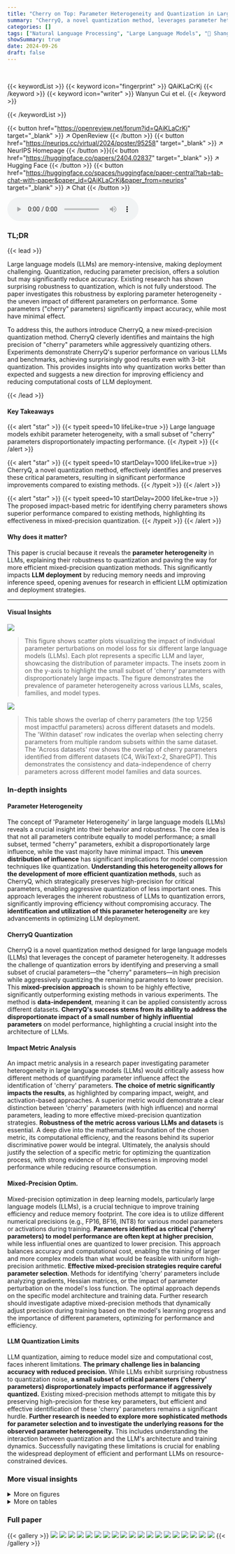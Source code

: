 ```yaml
---
title: "Cherry on Top: Parameter Heterogeneity and Quantization in Large Language Models"
summary: "CherryQ, a novel quantization method, leverages parameter heterogeneity in LLMs to achieve superior performance by selectively quantizing less critical parameters while preserving essential ones."
categories: []
tags: ["Natural Language Processing", "Large Language Models", "🏢 Shanghai University of Finance and Economics",]
showSummary: true
date: 2024-09-26
draft: false
---
```


<br>

{{< keywordList >}}
{{< keyword icon="fingerprint" >}} QAiKLaCrKj {{< /keyword >}}
{{< keyword icon="writer" >}} Wanyun Cui et el. {{< /keyword >}}
 
{{< /keywordList >}}

{{< button href="https://openreview.net/forum?id=QAiKLaCrKj" target="_blank" >}}
↗ OpenReview
{{< /button >}}
{{< button href="https://neurips.cc/virtual/2024/poster/95258" target="_blank" >}}
↗ NeurIPS Homepage
{{< /button >}}{{< button href="https://huggingface.co/papers/2404.02837" target="_blank" >}}
↗ Hugging Face
{{< /button >}}
{{< button href="https://huggingface.co/spaces/huggingface/paper-central?tab=tab-chat-with-paper&paper_id=QAiKLaCrKj&paper_from=neurips" target="_blank" >}}
↗ Chat
{{< /button >}}



<audio controls>
    <source src="https://ai-paper-reviewer.com/QAiKLaCrKj/podcast.wav" type="audio/wav">
    Your browser does not support the audio element.
</audio>


### TL;DR


{{< lead >}}

Large language models (LLMs) are memory-intensive, making deployment challenging.  Quantization, reducing parameter precision, offers a solution but may significantly reduce accuracy. Existing research has shown surprising robustness to quantization, which is not fully understood. The paper investigates this robustness by exploring parameter heterogeneity - the uneven impact of different parameters on performance.  Some parameters ("cherry" parameters) significantly impact accuracy, while most have minimal effect.

To address this, the authors introduce CherryQ, a new mixed-precision quantization method.  CherryQ cleverly identifies and maintains the high precision of "cherry" parameters while aggressively quantizing others. Experiments demonstrate CherryQ's superior performance on various LLMs and benchmarks, achieving surprisingly good results even with 3-bit quantization. This provides insights into why quantization works better than expected and suggests a new direction for improving efficiency and reducing computational costs of LLM deployment. 

{{< /lead >}}


#### Key Takeaways

{{< alert "star" >}}
{{< typeit speed=10 lifeLike=true >}} Large language models exhibit parameter heterogeneity, with a small subset of "cherry" parameters disproportionately impacting performance. {{< /typeit >}}
{{< /alert >}}

{{< alert "star" >}}
{{< typeit speed=10 startDelay=1000 lifeLike=true >}} CherryQ, a novel quantization method, effectively identifies and preserves these critical parameters, resulting in significant performance improvements compared to existing methods. {{< /typeit >}}
{{< /alert >}}

{{< alert "star" >}}
{{< typeit speed=10 startDelay=2000 lifeLike=true >}} The proposed impact-based metric for identifying cherry parameters shows superior performance compared to existing methods, highlighting its effectiveness in mixed-precision quantization. {{< /typeit >}}
{{< /alert >}}

#### Why does it matter?
This paper is crucial because it reveals the **parameter heterogeneity** in LLMs, explaining their robustness to quantization and paving the way for more efficient mixed-precision quantization methods.  This significantly impacts **LLM deployment** by reducing memory needs and improving inference speed, opening avenues for research in efficient LLM optimization and deployment strategies.

------
#### Visual Insights



![](https://ai-paper-reviewer.com/QAiKLaCrKj/figures_1_1.jpg)

> This figure shows scatter plots visualizing the impact of individual parameter perturbations on model loss for six different large language models (LLMs). Each plot represents a specific LLM and layer, showcasing the distribution of parameter impacts.  The insets zoom in on the y-axis to highlight the small subset of 'cherry' parameters with disproportionately large impacts.  The figure demonstrates the prevalence of parameter heterogeneity across various LLMs, scales, families, and model types.





![](https://ai-paper-reviewer.com/QAiKLaCrKj/tables_5_1.jpg)

> This table shows the overlap of cherry parameters (the top 1/256 most impactful parameters) across different datasets and models.  The 'Within dataset' row indicates the overlap when selecting cherry parameters from multiple random subsets within the same dataset. The 'Across datasets' row shows the overlap of cherry parameters identified from different datasets (C4, WikiText-2, ShareGPT). This demonstrates the consistency and data-independence of cherry parameters across different model families and data sources.





### In-depth insights


#### Parameter Heterogeneity
The concept of 'Parameter Heterogeneity' in large language models (LLMs) reveals a crucial insight into their behavior and robustness.  The core idea is that not all parameters contribute equally to model performance; a small subset, termed "cherry" parameters, exhibit a disproportionately large influence, while the vast majority have minimal impact. This **uneven distribution of influence** has significant implications for model compression techniques like quantization. **Understanding this heterogeneity allows for the development of more efficient quantization methods**, such as CherryQ, which strategically preserves high-precision for critical parameters, enabling aggressive quantization of less important ones. This approach leverages the inherent robustness of LLMs to quantization errors, significantly improving efficiency without compromising accuracy.  The **identification and utilization of this parameter heterogeneity** are key advancements in optimizing LLM deployment.

#### CherryQ Quantization
CherryQ is a novel quantization method designed for large language models (LLMs) that leverages the concept of parameter heterogeneity.  It addresses the challenge of quantization errors by identifying and preserving a small subset of crucial parameters—the "cherry" parameters—in high precision while aggressively quantizing the remaining parameters to lower precision. This **mixed-precision approach** is shown to be highly effective, significantly outperforming existing methods in various experiments. The method is **data-independent**, meaning it can be applied consistently across different datasets. **CherryQ's success stems from its ability to address the disproportionate impact of a small number of highly influential parameters** on model performance, highlighting a crucial insight into the architecture of LLMs.

#### Impact Metric Analysis
An impact metric analysis in a research paper investigating parameter heterogeneity in large language models (LLMs) would critically assess how different methods of quantifying parameter influence affect the identification of 'cherry' parameters.  **The choice of metric significantly impacts the results**, as highlighted by comparing impact, weight, and activation-based approaches.  A superior metric would demonstrate a clear distinction between 'cherry' parameters (with high influence) and normal parameters, leading to more effective mixed-precision quantization strategies.  **Robustness of the metric across various LLMs and datasets** is essential.  A deep dive into the mathematical foundation of the chosen metric, its computational efficiency, and the reasons behind its superior discriminative power would be integral.  Ultimately, the analysis should justify the selection of a specific metric for optimizing the quantization process, with strong evidence of its effectiveness in improving model performance while reducing resource consumption.

#### Mixed-Precision Optim.
Mixed-precision optimization in deep learning models, particularly large language models (LLMs), is a crucial technique to improve training efficiency and reduce memory footprint. The core idea is to utilize different numerical precisions (e.g., FP16, BF16, INT8) for various model parameters or activations during training. **Parameters identified as critical ('cherry' parameters) to model performance are often kept at higher precision**, while less influential ones are quantized to lower precision. This approach balances accuracy and computational cost, enabling the training of larger and more complex models than what would be feasible with uniform high-precision arithmetic.  **Effective mixed-precision strategies require careful parameter selection**.  Methods for identifying 'cherry' parameters include analyzing gradients, Hessian matrices, or the impact of parameter perturbation on the model's loss function. The optimal approach depends on the specific model architecture and training data.  Further research should investigate adaptive mixed-precision methods that dynamically adjust precision during training based on the model's learning progress and the importance of different parameters, optimizing for performance and efficiency.

#### LLM Quantization Limits
LLM quantization, aiming to reduce model size and computational cost, faces inherent limitations.  **The primary challenge lies in balancing accuracy with reduced precision.** While LLMs exhibit surprising robustness to quantization noise,  **a small subset of critical parameters ('cherry' parameters) disproportionately impacts performance if aggressively quantized.**  Existing mixed-precision methods attempt to mitigate this by preserving high-precision for these key parameters, but efficient and effective identification of these 'cherry' parameters remains a significant hurdle. **Further research is needed to explore more sophisticated methods for parameter selection and to investigate the underlying reasons for the observed parameter heterogeneity.** This includes understanding the interaction between quantization and the LLM's architecture and training dynamics.  Successfully navigating these limitations is crucial for enabling the widespread deployment of efficient and performant LLMs on resource-constrained devices.


### More visual insights

<details>
<summary>More on figures
</summary>


![](https://ai-paper-reviewer.com/QAiKLaCrKj/figures_4_1.jpg)

> This figure displays the heterogeneity scores for different metrics (impact, weight, activation) across various LLMs (LLaMA-2 7B, LLaMA-2 13B, Mistral 7B, Gemma 7B, Vicuna-1.5 7B, Vicuna-1.5 13B).  Each sub-figure shows a scatter plot where the x-axis represents the index of the parameter matrix, and the y-axis represents the heterogeneity score for each metric. The impact-based metric consistently shows higher heterogeneity scores compared to weights and activations, indicating its effectiveness in distinguishing between normal and cherry parameters. The higher heterogeneity scores suggest a more significant disparity in parameter importance, with a small subset of parameters exhibiting significantly higher impacts than the majority.


![](https://ai-paper-reviewer.com/QAiKLaCrKj/figures_8_1.jpg)

> This figure shows scatter plots visualizing the impact of individual parameter perturbations on model loss across six different large language models (LLMs).  Each plot displays the impact for a subset of 4096 randomly selected parameters from a layer of each model. The plots highlight the parameter heterogeneity, showing that a small percentage of parameters (the 'cherry' parameters) have a disproportionately large effect on the loss compared to the vast majority of parameters. This heterogeneity is consistent across different model sizes, families, and types (base vs. chat models).


</details>




<details>
<summary>More on tables
</summary>


![](https://ai-paper-reviewer.com/QAiKLaCrKj/tables_6_1.jpg)
> This table presents the perplexity results of different 3-bit quantization methods on LLaMA2 models with varying group sizes (g64 and g128).  It compares the performance of CherryQ against several baselines including QAT, GPTQ, AWQ, OmniQuant, and SqueezeLLM, using the C4 and WikiText-2 datasets. Lower perplexity scores indicate better performance.

![](https://ai-paper-reviewer.com/QAiKLaCrKj/tables_6_2.jpg)
> This table presents the perplexity scores achieved by different 4-bit quantization methods on the LLaMA2 model.  It compares the performance of CherryQ against baselines such as QAT, GPTQ, AWQ, and OmniQuant across two datasets (c4 and wiki2) and two model sizes (7B and 13B parameters). Lower perplexity indicates better performance. The results demonstrate the superior performance of CherryQ.

![](https://ai-paper-reviewer.com/QAiKLaCrKj/tables_7_1.jpg)
> This table compares the performance of different 3-bit quantization methods (FP16, QAT, GPTQ, and CherryQ) on various downstream tasks from the HuggingFace OpenLLM Leaderboard, using LLaMA2-7B and LLaMA2-13B models.  The results show the average scores across multiple tasks for different group sizes (g64 and g128) to demonstrate the effectiveness of the CherryQ quantization approach.

![](https://ai-paper-reviewer.com/QAiKLaCrKj/tables_7_2.jpg)
> This table compares the performance of different 3-bit quantization methods (FP16, QAT, GPTQ, and CherryQ) on various downstream tasks from the HuggingFace OpenLLM Leaderboard for two different sizes of LLaMA2 models (7B and 13B parameters).  The results are presented as average scores across multiple tasks, illustrating the relative effectiveness of each quantization technique in maintaining model performance after reducing the precision of the model parameters.

![](https://ai-paper-reviewer.com/QAiKLaCrKj/tables_8_1.jpg)
> This table presents the perplexity results of 2-bit quantization on LLaMA2 models using different methods.  It compares the performance of CherryQ against GPTQ, AWQ, and OmniQuant, showing perplexity scores for both 7B and 13B parameter models with different group sizes (g64 and g128). The results demonstrate CherryQ's superior performance in 2-bit quantization across various settings.

![](https://ai-paper-reviewer.com/QAiKLaCrKj/tables_8_2.jpg)
> This table compares the perplexity results of using different parameter selection criteria (Weight, Activation, Impact) for 3-bit and 4-bit quantization of LLaMA2 models with group sizes of 64 and 128.  It demonstrates the superiority of the Impact-based criterion for identifying cherry parameters.

![](https://ai-paper-reviewer.com/QAiKLaCrKj/tables_11_1.jpg)
> This table presents the results of a comparison of different 3-bit quantization methods on the zero-shot MMLU (Massive Multitask Language Understanding) accuracy for Vicuna-1.5, a large language model.  The methods compared include FP16 (full precision), QAT (quantization-aware training), GPTQ (quantized GPT), and CherryQ (the proposed method). The accuracy is broken down by category (Humanities, STEM, Social Sciences, Other) and also shown as an average across all categories for both the 7B and 13B parameter versions of the model.  The table highlights the performance of CherryQ in comparison to existing methods.

</details>




### Full paper

{{< gallery >}}
<img src="https://ai-paper-reviewer.com/QAiKLaCrKj/1.png" class="grid-w50 md:grid-w33 xl:grid-w25" />
<img src="https://ai-paper-reviewer.com/QAiKLaCrKj/2.png" class="grid-w50 md:grid-w33 xl:grid-w25" />
<img src="https://ai-paper-reviewer.com/QAiKLaCrKj/3.png" class="grid-w50 md:grid-w33 xl:grid-w25" />
<img src="https://ai-paper-reviewer.com/QAiKLaCrKj/4.png" class="grid-w50 md:grid-w33 xl:grid-w25" />
<img src="https://ai-paper-reviewer.com/QAiKLaCrKj/5.png" class="grid-w50 md:grid-w33 xl:grid-w25" />
<img src="https://ai-paper-reviewer.com/QAiKLaCrKj/6.png" class="grid-w50 md:grid-w33 xl:grid-w25" />
<img src="https://ai-paper-reviewer.com/QAiKLaCrKj/7.png" class="grid-w50 md:grid-w33 xl:grid-w25" />
<img src="https://ai-paper-reviewer.com/QAiKLaCrKj/8.png" class="grid-w50 md:grid-w33 xl:grid-w25" />
<img src="https://ai-paper-reviewer.com/QAiKLaCrKj/9.png" class="grid-w50 md:grid-w33 xl:grid-w25" />
<img src="https://ai-paper-reviewer.com/QAiKLaCrKj/10.png" class="grid-w50 md:grid-w33 xl:grid-w25" />
<img src="https://ai-paper-reviewer.com/QAiKLaCrKj/11.png" class="grid-w50 md:grid-w33 xl:grid-w25" />
<img src="https://ai-paper-reviewer.com/QAiKLaCrKj/12.png" class="grid-w50 md:grid-w33 xl:grid-w25" />
<img src="https://ai-paper-reviewer.com/QAiKLaCrKj/13.png" class="grid-w50 md:grid-w33 xl:grid-w25" />
<img src="https://ai-paper-reviewer.com/QAiKLaCrKj/14.png" class="grid-w50 md:grid-w33 xl:grid-w25" />
<img src="https://ai-paper-reviewer.com/QAiKLaCrKj/15.png" class="grid-w50 md:grid-w33 xl:grid-w25" />
<img src="https://ai-paper-reviewer.com/QAiKLaCrKj/16.png" class="grid-w50 md:grid-w33 xl:grid-w25" />
<img src="https://ai-paper-reviewer.com/QAiKLaCrKj/17.png" class="grid-w50 md:grid-w33 xl:grid-w25" />
<img src="https://ai-paper-reviewer.com/QAiKLaCrKj/18.png" class="grid-w50 md:grid-w33 xl:grid-w25" />
<img src="https://ai-paper-reviewer.com/QAiKLaCrKj/19.png" class="grid-w50 md:grid-w33 xl:grid-w25" />
{{< /gallery >}}